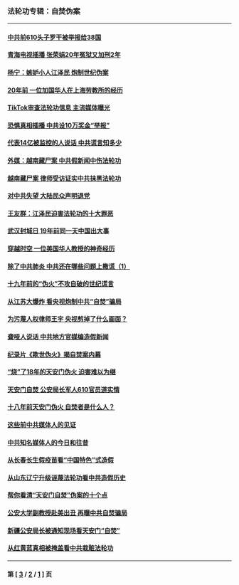 ### 法轮功专辑：自焚伪案
---
#### [中共前610头子罗干被举报给38国](../../pages/nf5562/n12975419.md?05290430) 
#### [青海电视插播 张荣娟20年冤狱又加刑2年](../../pages/nf5562/n12738166.md?05290430) 
#### [杨宁：嫉妒小人江泽民 炮制世纪伪案](../../pages/nf5562/n12724108.md?05290430) 
#### [20年前 一位加国华人在上海劳教所的经历](../../pages/nf5562/n12707932.md?05290430) 
#### [TikTok审查法轮功信息 主流媒体曝光](../../pages/nf5562/n12362336.md?05290430) 
#### [恐惧真相插播 中共设10万奖金“举报”](../../pages/nf5562/n12306396.md?05290430) 
#### [代表14亿被监控的人说话 中共谎言知多少](../../pages/nf5562/n12297484.md?05290430) 
#### [外媒：越南藏尸案 中共假新闻中伤法轮功](../../pages/nf5562/n12264411.md?05290430) 
#### [越南藏尸案 律师受访证实中共抹黑法轮功](../../pages/nf5562/n12261878.md?05290430) 
#### [对中共失望 大陆民众声明退党](../../pages/nf5562/n12187315.md?05290430) 
#### [王友群：江泽民迫害法轮功的十大罪恶](../../pages/nf5562/n12169074.md?05290430) 
#### [武汉封城日 19年前同一天中国出大事](../../pages/nf5562/n12150901.md?05290430) 
#### [穿越时空  一位美国华人教授的神奇经历](../../pages/nf5562/n12097460.md?05290430) 
#### [除了中共肺炎 中共还在哪些问题上撒谎（1）](../../pages/nf5562/n11955770.md?05290430) 
#### [十九年前的“伪火”不攻自破的世纪谎言](../../pages/nf5562/n11813238.md?05290430) 
#### [从江苏大爆炸 看央视炮制中共“自焚”骗局](../../pages/nf5562/n11140275.md?05290430) 
#### [为污蔑人权律师王宇 央视剪掉了什么画面？](../../pages/nf5562/n11130142.md?05290430) 
#### [聋哑人说话 中共地方官媒编造假新闻](../../pages/nf5562/n11006067.md?05290430) 
#### [纪录片《欺世伪火》揭自焚案内幕](../../pages/nf5562/n11002664.md?05290430) 
#### [“烧”了18年的天安门伪火 迫害难以为继](../../pages/nf5562/n10996660.md?05290430) 
#### [天安门自焚 公安局长军人610官员道实情](../../pages/nf5562/n10997098.md?05290430) 
#### [十八年前天安门伪火 自焚者是什么人？](../../pages/nf5562/n10996556.md?05290430) 
#### [这些前中共媒体人的见证](../../pages/nf5562/n10845276.md?05290430) 
#### [中共知名媒体人的今日和往昔](../../pages/nf5562/n10843569.md?05290430) 
#### [从长春长生假疫苗看“中国特色”式造假](../../pages/nf5562/n10684053.md?05290430) 
#### [从山东辽宁升级诬蔑法轮功看中共造假历史](../../pages/nf5562/n10668272.md?05290430) 
#### [帮你看清“天安门自焚”伪案的十个点](../../pages/nf5562/n10554707.md?05290430) 
#### [公安大学副教授赴美出丑 再曝中共自焚骗局](../../pages/nf5562/n10558434.md?05290430) 
#### [新疆公安局长被通知现场看天安门“自焚”](../../pages/nf5562/n10449978.md?05290430) 
#### [从红黄蓝真相被掩盖看中共栽赃法轮功](../../pages/nf5562/n9908186.md?05290430) 

---
#### 第 [ [3](./3.md?05290430) / [2](./2.md?05290430) / [1](./1.md?05290430) ] 页
